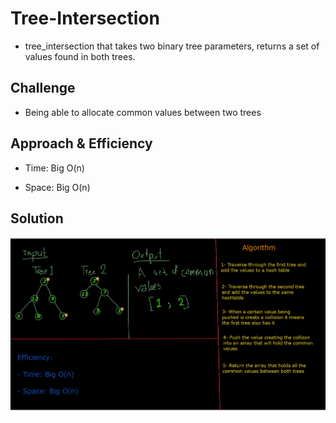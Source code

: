 # Tree-Intersection
* tree_intersection that takes two binary tree parameters, returns a set of values found in both trees.

## Challenge
* Being able to allocate common values between two trees

## Approach & Efficiency

* Time: Big O(n)

* Space: Big O(n)

## Solution
![cc32](./cc32.png)